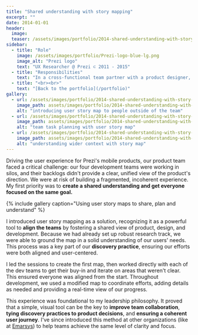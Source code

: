 ```yaml
---
title: "Shared understanding with story mapping"
excerpt: ""
date: 2014-01-01
header:
  image:
  teaser: /assets/images/portfolio/2014-shared-understanding-with-story-mapping-2.jpg
sidebar:
  - title: "Role"
    image: /assets/images/portfolio/Prezi-logo-blue-lg.png
    image_alt: "Prezi logo"
    text: "UX Researcher @ Prezi ⊂ 2011 - 2015"
  - title: "Responsibilities"
    text: "In a cross-functional team partner with a product designer, a product manager and engineers and enable discovery and learning about users."
  - title: "<br><br>"
    text: "[Back to the portfolio](/portfolio)"    
gallery:
  - url: /assets/images/portfolio/2014-shared-understanding-with-story-mapping-1.jpg
    image_path: assets/images/portfolio/2014-shared-understanding-with-story-mapping-1.jpg
    alt: "introducing user story map to people outside of the team"
  - url: /assets/images/portfolio/2014-shared-understanding-with-story-mapping-2.jpg
    image_path: assets/images/portfolio/2014-shared-understanding-with-story-mapping-2.jpg
    alt: "team task planning with user story map"
  - url: /assets/images/portfolio/2014-shared-understanding-with-story-mapping-3.jpg
    image_path: assets/images/portfolio/2014-shared-understanding-with-story-mapping-3.jpg
    alt: "understanding wider context with story map"
---
```


Driving the user experience for Prezi's mobile products, our product team faced a critical challenge: our four development teams were working in silos, and their backlogs didn't provide a clear, unified view of the product's direction. We were at risk of building a fragmented, incoherent experience. My first priority was to **create a shared understanding and get everyone focused on the same goal.**

{% include gallery caption="Using user story maps to share, plan and understand" %}

I introduced user story mapping as a solution, recognizing it as a powerful tool to **align the teams** by fostering a shared view of product, design, and development. Because we had already set up robust research track, we were able to ground the map in a solid understanding of our users' needs. This process was a key part of our **discovery practice**, ensuring our efforts were both aligned and user-centered.

I led the sessions to create the first map, then worked directly with each of the dev teams to get their buy-in and iterate on areas that weren't clear. This ensured everyone was aligned from the start. Throughout development, we used a modified map to coordinate efforts, adding details as needed and providing a real-time view of our progress. 

This experience was foundational to my leadership philosophy. It proved that a simple, visual tool can be the key to **improve team collaboration**, **tying discovery practices to product decisions**, and **ensuring a coherent user journey**. I've since introduced this method at other organizations (like at [Emarsys](https://blog.craftlab.hu/drawing-houses-fb6893facfbe)) to help teams achieve the same level of clarity and focus.